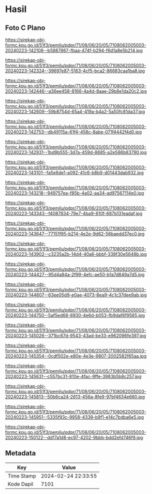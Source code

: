 # Hasil

## Foto C Plano

https://sirekap-obj-formc.kpu.go.id/51f3/pemilu/pdpr/71/08/06/20/05/7108062005003-20240223-142108--b5887867-fbaa-474f-b294-f6d1a8e5b214.jpg

https://sirekap-obj-formc.kpu.go.id/51f3/pemilu/pdpr/71/08/06/20/05/7108062005003-20240223-142324--39697e87-5163-4cf5-bca2-86683caa1ba8.jpg

https://sirekap-obj-formc.kpu.go.id/51f3/pemilu/pdpr/71/08/06/20/05/7108062005003-20240223-142446--a36ee458-8166-4a4d-8aae-29b8e1da20c2.jpg

https://sirekap-obj-formc.kpu.go.id/51f3/pemilu/pdpr/71/08/06/20/05/7108062005003-20240223-142609--59b8754d-65a4-419a-b4a2-5a50fc81da37.jpg

https://sirekap-obj-formc.kpu.go.id/51f3/pemilu/pdpr/71/08/06/20/05/7108062005003-20240223-142753--db49115a-61f4-458c-8abe-071f4442f4d0.jpg

https://sirekap-obj-formc.kpu.go.id/51f3/pemilu/pdpr/71/08/06/20/05/7108062005003-20240223-142931--1bd9b555-3d7a-459d-8685-a2e586b83790.jpg

https://sirekap-obj-formc.kpu.go.id/51f3/pemilu/pdpr/71/08/06/20/05/7108062005003-20240223-143101--fa5e6de1-a092-41c6-b8b9-d01443dab932.jpg

https://sirekap-obj-formc.kpu.go.id/51f3/pemilu/pdpr/71/08/06/20/05/7108062005003-20240223-143218--949757ea-f85b-4a02-aa34-ad97567114e0.jpg

https://sirekap-obj-formc.kpu.go.id/51f3/pemilu/pdpr/71/08/06/20/05/7108062005003-20240223-143343--f4087834-79e7-4ba9-810f-687b131eadaf.jpg

https://sirekap-obj-formc.kpu.go.id/51f3/pemilu/pdpr/71/08/06/20/05/7108062005003-20240223-143647--77151f95-b214-4e2e-9d62-56baedd37ec0.jpg

https://sirekap-obj-formc.kpu.go.id/51f3/pemilu/pdpr/71/08/06/20/05/7108062005003-20240223-143902--c3235a2b-14d4-40a6-bbbf-338f30e5648b.jpg

https://sirekap-obj-formc.kpu.go.id/51f3/pemilu/pdpr/71/08/06/20/05/7108062005003-20240223-144427--95d4a84a-2f99-4efc-ae50-b1a7d849a7d5.jpg

https://sirekap-obj-formc.kpu.go.id/51f3/pemilu/pdpr/71/08/06/20/05/7108062005003-20240223-144607--63ee05d9-e0ae-4073-8ea9-4c1c37dee9ab.jpg

https://sirekap-obj-formc.kpu.go.id/51f3/pemilu/pdpr/71/08/06/20/05/7108062005003-20240223-144750--5af5ed68-8930-4e6d-b053-fb9daf6f9565.jpg

https://sirekap-obj-formc.kpu.go.id/51f3/pemilu/pdpr/71/08/06/20/05/7108062005003-20240223-145026--371bc67d-9543-43ad-be33-e962096fe397.jpg

https://sirekap-obj-formc.kpu.go.id/51f3/pemilu/pdpr/71/08/06/20/05/7108062005003-20240223-145354--0cdf502e-e80e-4e3e-9807-2002582f65aa.jpg

https://sirekap-obj-formc.kpu.go.id/51f3/pemilu/pdpr/71/08/06/20/05/7108062005003-20240223-145631--c557bc31-810e-4fac-9ffe-3983b5b8c257.jpg

https://sirekap-obj-formc.kpu.go.id/51f3/pemilu/pdpr/71/08/06/20/05/7108062005003-20240223-145813--50b6ca24-2613-456a-8fe9-97bf4634e660.jpg

https://sirekap-obj-formc.kpu.go.id/51f3/pemilu/pdpr/71/08/06/20/05/7108062005003-20240223-145951--5335f93c-9958-4339-b9f1-e14c7bdba6e5.jpg

https://sirekap-obj-formc.kpu.go.id/51f3/pemilu/pdpr/71/08/06/20/05/7108062005003-20240223-150122--dd17a1d8-ec97-4202-9bbb-bdd2efd746f9.jpg


## Metadata

| Key        | Value               |
| ---------- | ------------------- |
| Time Stamp | 2024-02-24 22:33:55 |
| Kode Dapil | 7101                |




